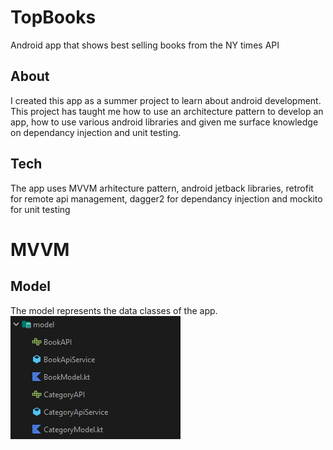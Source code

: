 # TopBooks
Android app that shows best selling books from the NY times API

## About
I created this app as a summer project to learn about android development. 
This project has taught me how to use an architecture pattern to develop an app, how to use various android libraries and given me surface knowledge on dependancy injection and unit testing.

## Tech 
The app uses MVVM arhitecture pattern, android jetback libraries, retrofit for remote api management, dagger2 for dependancy injection and mockito for unit testing


# MVVM 

## Model
The model represents the data classes of the app. 
![](images/model.png)
